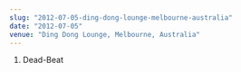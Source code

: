 ```yaml
---
slug: "2012-07-05-ding-dong-lounge-melbourne-australia"
date: "2012-07-05"
venue: "Ding Dong Lounge, Melbourne, Australia"
---
```


 1. Dead-Beat


